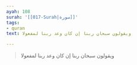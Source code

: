 ```yaml
---
ayah: 108
surah: '[[017-Surah|سورة]]'
tags:
- quran
text: ويقولون سبحان ربنا إن كان وعد ربنا لمفعولا

---
```

> ويقولون سبحان ربنا إن كان وعد ربنا لمفعولا

